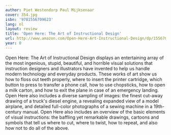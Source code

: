 ```yaml
---
author: Piet Westendorp Paul Mijksenaar
cover: 354.jpg
isbn: '9781556709623'
lang: nl
layout: review
title: 'Open Here: The Art of Instructional Design'
url: http://www.amazon.com/Open-Here-Art-Instructional-Design/dp/1556709625?SubscriptionId=0VMG0VFGBMRWVRA58R02&tag=ldvd-20&linkCode=xm2&camp=2025&creative=165953&creativeASIN=1556709625
year: 0
---
```

Open Here: The Art of Instructional Design displays an entertaining array of the most ingenious, stupid, beautiful, and horrible visual solutions that instruction designers and illustrators have invented to help us handle modern technology and everyday products. These works of art show us how to floss out teeth properly, where to insert the printer cartridge, which button to press to transfer a phone call, how to use chopsticks, how to open a milk carton, and how to exit the plane in case of an emergency landing. Open Here also includes a diverse sampling of images: the finest cut-away drawing of a truck's diesel engine, a revealing expanded view of a model airplane, and detailed full-color photographs of a sewing machine in a 19th-century manual. Open Here also includes an overview of the basic elements of visual instructions: the baffling yet remarkable drawings, cartoons and symbols that tell us where to cut, where to twist, how to repeat, and also how not to do all of the above.
